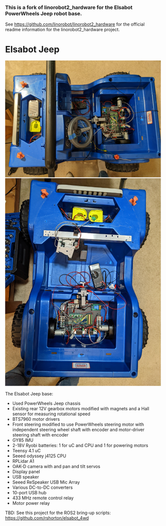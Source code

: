 ### This is a fork of linorobot2_hardware for the Elsabot PowerWheels Jeep robot base.

See https://github.com/linorobot/linorobot2_hardware for the official readme information for the linorobot2_hardware project.


# Elsabot Jeep

![Elsabot Jeep](docs/jeep_wip1.jpg)
![Elsabot Jeep](docs/jeep_wip2.jpg)


The Elsabot Jeep base:

* Used PowerWheels Jeep chassis
* Existing rear 12V gearbox motors modified with magnets and a Hall sensor for measuring rotational speed
* BTS7960 motor drivers
* Front steering modified to use PowerWheels steering motor with independent steering wheel shaft with encoder and motor-driver steering shaft with encoder
* GY85 IMU
* 2-18V Ryobi batteries: 1 for uC and CPU and 1 for powering motors
* Teensy 4.1 uC
* Seeed odyssey j4125 CPU
* RPLidar A1
* OAK-D camera with and pan and tilt servos
* Display panel
* USB speaker
* Seeed ReSpeaker USB Mic Array
* Various DC-to-DC converters
* 10-port USB hub
* 433 MHz remote control relay
* Motor power relay

TBD:
See this project for the ROS2 bring-up scripts:
https://github.com/rshorton/elsabot_4wd

